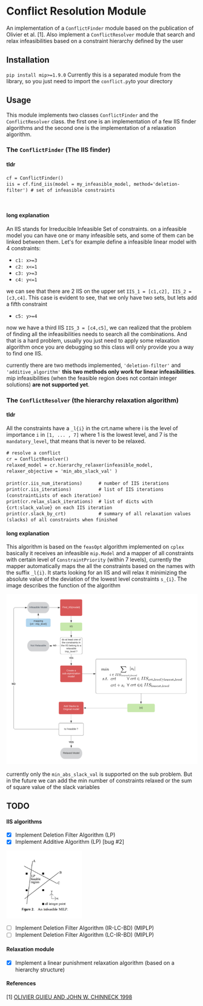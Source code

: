 # Conflict Resolution Module
An implementation of a `ConflictFinder` module based on the publication of Olivier et al. [1]. Also implement a `ConflictResolver` module that search and relax infeasibilities based on a constraint hierarchy defined by the user 

## Installation 

`pip install mip>=1.9.0`
Currently this is a separated module from the library, so you just need to import the `conflict.py`to your directory

## Usage
This module implements two classes `ConflictFinder` and the `ConflictResolver` class. the first one is an implementation of a few IIS finder algorithms and the second one is the implementation of a relaxation algorithm. 

### The `ConflictFinder` (The IIS finder)

#### tldr 

```
cf = ConflictFinder()
iis = cf.find_iis(model = my_infeasible_model, method='deletion-filter') # set of infeasible constraints
```
&nbsp;
####  long explanation
An IIS stands for Irreducible Infeasible Set of constraints. on a infeasible model you can have one or many infeasible sets, and some of them can be linked between them. Let's for example define a infeasible linear model with 4 constraints:

* `c1: x>=3`
* `c2: x<=1`
* `c3: y>=3`
* `c4: y<=1`

we can see that there are 2 IIS on the upper set  `IIS_1 = [c1,c2], IIS_2 = [c3,c4]`. This case is evident to see, that we only have two sets, but lets add a fifth constraint

* `c5: y>=4`

now we have a third IIS  `IIS_3 = [c4,c5]`, we can realized that the problem of finding all the infeasibilities needs to search all the combinations. And that is a hard problem, usually you just need to apply some relaxation algorithm once you are debugging so this class will only provide you a way to find one IIS. 

currently there are two methods implemented, `'deletion-filter'` and `'additive_algorithm'` **this two methods only work for linear infeasibilities**. mip infeasibilities (when the feasible region does not contain integer solutions) **are not supported yet**.


### The `ConflictResolver` (the hierarchy relaxation algorithm)

#### tldr 
All the constraints have a `_l{i}` in the crt.name where i is the level of importance `i` in `[1, ... , 7]`  where 1 is the lowest level, and 7 is the `mandatory_level`, that means that is never to be relaxed. 

```
# resolve a conflict
cr = ConflictResolver()
relaxed_model = cr.hierarchy_relaxer(infeasible_model, relaxer_objective = 'min_abs_slack_val' )

print(cr.iis_num_iterations)      # number of IIS iterations 
print(cr.iis_iterations)          # list of IIS iterations (constraintLists of each iteration)
print(cr.relax_slack_iterations)  # list of dicts with {crt:slack_value} on each IIS iteration 
print(cr.slack_by_crt)            # summary of all relaxation values (slacks) of all constraints when finished
```
####  long explanation

This algorithm is based on the `feasOpt` algorithm implemented on `cplex` basically it receives an infeasible `mip.Model` and a mapper of all constraints with certain level of `ConstraintPriority` (within 7 levels), currently the mapper automatically maps the all the constraints based on the names with the suffix `_l{i}`. It starts looking for an IIS and will relax it  minimizing the absolute value of the deviation of the lowest level constraints `s_{i}`. The image describes the function of the algorithm  

<img src="img/hierarchy_relax_algorithm.png" alt="alt text" width="800"/>

currently only the `min_abs_slack_val` is supported on the sub problem. But in the future we can add the min number of constraints relaxed or the sum of square value of the slack variables 
&nbsp;
&nbsp;
&nbsp;
&nbsp;
&nbsp;

## TODO
#### IIS algorithms 
- [x] Implement Deletion Filter Algorithm (LP)
- [x] Implement Additive Algorithm (LP) [bug #2]

 <img src="img/MILP_infeasibility.png" alt="alt text" width="200"/>

- [ ] Implement Deletion Filter Algorithm (IR-LC-BD) (MIPLP)
- [ ] Implement Deletion Filter Algorithm (LC-IR-BD) (MIPLP)

#### Relaxation module 
- [x] Implement a linear punishment relaxation algorithm (based on a hierarchy structure)


#### References 
[1] [OLIVIER GUIEU AND JOHN W. CHINNECK 1998](http://www.sce.carleton.ca/faculty/chinneck/docs/GuieuChinneck.pdf)
 
